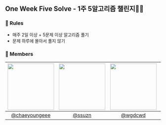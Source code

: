 ## One Week Five Solve - 1주 5알고리즘 챌린지🏃‍♂️

### 📢 Rules
- 매주 2일 이상 + 5문제 이상 알고리즘 풀기
- 문제 하루에 몰아서 풀지 않기

### 🥳 Members
|<img src="https://avatars.githubusercontent.com/u/102286483?v=4" width="150" height="150"/>|<img src="https://avatars.githubusercontent.com/u/107746547?v=4" width="150" height="150"/>|<img src="https://avatars.githubusercontent.com/u/86083157?v=4" width="150" height="150"/>|<img src="https://avatars.githubusercontent.com/u/131992711?v=4" width="150" height="150"/>|
|:-:|:-:|:-:|:-:|
|[@chaeyoungeee](https://github.com/chaeyoungeee)|[@ssuzn](https://github.com/ssuzn)|[@wgdcwd](https://github.com/wgdcwd)|[@hyeon51237](https://github.com/hyeon51237)|
